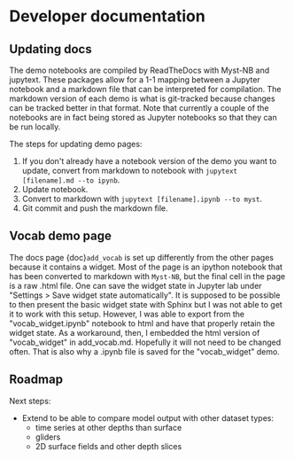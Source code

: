 # Developer documentation

## Updating docs

The demo notebooks are compiled by ReadTheDocs with Myst-NB and jupytext. These packages allow for a 1-1 mapping between a Jupyter notebook and a markdown file that can be interpreted for compilation. The markdown version of each demo is what is git-tracked because changes can be tracked better in that format. Note that currently a couple of the notebooks are in fact being stored as Jupyter notebooks so that they can be run locally.

The steps for updating demo pages:
1. If you don't already have a notebook version of the demo you want to update, convert from markdown to notebook with `jupytext [filename].md --to ipynb`.
2. Update notebook.
3. Convert to markdown with `jupytext [filename].ipynb --to myst`.
4. Git commit and push the markdown file.


## Vocab demo page

The docs page {doc}`add_vocab` is set up differently from the other pages because it contains a widget. Most of the page is an ipython notebook that has been converted to markdown with `Myst-NB`, but the final cell in the page is a raw .html file. One can save the widget state in Jupyter lab under "Settings > Save widget state automatically". It is supposed to be possible to then present the basic widget state with Sphinx but I was not able to get it to work with this setup. However, I was able to export from the "vocab_widget.ipynb" notebook to html and have that properly retain the widget state. As a workaround, then, I embedded the html version of "vocab_widget" in add_vocab.md. Hopefully it will not need to be changed often. That is also why a .ipynb file is saved for the "vocab_widget" demo.


## Roadmap

Next steps:

* Extend to be able to compare model output with other dataset types:
  * time series at other depths than surface
  * gliders
  * 2D surface fields and other depth slices
